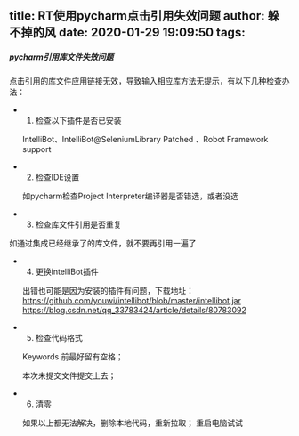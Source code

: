 title: RT使用pycharm点击引用失效问题
author: 躲不掉的风
date: 2020-01-29 19:09:50
tags:
---
##### pycharm引用库文件失效问题

点击引用的库文件应用链接无效，导致输入相应库方法无提示，有以下几种检查办法：

- 1) 检查以下插件是否已安装

	IntelliBot、IntelliBot@SeleniumLibrary Patched 、Robot Framework support

- 2) 检查IDE设置

	如pycharm检查Project Interpreter编译器是否错选，或者没选

- 3) 检查库文件引用是否重复

如通过集成已经继承了的库文件，就不要再引用一遍了

- 4) 更换intelliBot插件

  出错也可能是因为安装的插件有问题，下载地址：https://github.com/youwi/intellibot/blob/master/intellibot.jar
  https://blog.csdn.net/qq_33783424/article/details/80783092

- 5) 检查代码格式

  Keywords 前最好留有空格；

  本次未提交文件提交上去；

- 6) 清零

	如果以上都无法解决，删除本地代码，重新拉取； 重启电脑试试